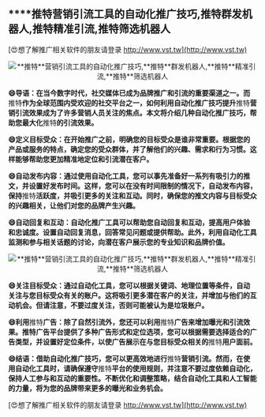 ## ****推特**营销引流工具的自动化推广技巧,**推特**群发机器人,**推特**精准引流,**推特**筛选机器人**

[😍想了解推广相关软件的朋友请登录 http://www.vst.tw](http://www.vst.tw)

 <center><img src="https://vst.tw/MP4/tuiguang/png/6.png" alt="**推特**营销引流工具的自动化推广技巧,**推特**群发机器人,**推特**精准引流,**推特**筛选机器人"></center>

**😄导语：在当今数字时代，社交媒体已成为品牌推广和引流的重要渠道之一。而**推特**作为全球范围内受欢迎的社交平台之一，如何利用自动化推广技巧提升**推特**营销引流效果成为了许多营销人员关注的焦点。本文将介绍几种自动化推广技巧，帮助您最大化**推特**的引流效果。**

**😄定义目标受众：在开始推广之前，明确您的目标受众是谁非常重要。根据您的产品或服务的特点，确定您的受众群体，并了解他们的兴趣、需求和行为习惯。这样能够帮助您更加精准地定位和引流潜在客户。**

**😄自动发布内容：通过使用自动化工具，您可以事先准备好一系列有吸引力的推文，并设置好发布时间。这样，您可以在没有时间限制的情况下，自动发布内容，保持**推特**活跃度，并吸引更多的关注和互动。同时，确保您的推文内容与目标受众的兴趣相关，让他们对您的品牌产生兴趣。**

**😄自动回复和互动：自动化推广工具可以帮助您自动回复和互动，提高用户体验和忠诚度。设置自动回复消息，回答常见问题或提供帮助。此外，利用自动化工具监测和参与相关话题的讨论，向潜在客户展示您的专业知识和品牌价值。**

 <center><img src="https://vst.tw/MP4/tuiguang/png/8.png" alt="**推特**营销引流工具的自动化推广技巧,**推特**群发机器人,**推特**精准引流,**推特**筛选机器人"></center>

**😄关注目标受众：通过自动化工具，您可以根据关键词、地理位置等条件，自动关注与您目标受众有关的账户。这将吸引更多潜在客户的关注，并增加与他们的互动机会。但请注意，不要过度关注，否则可能被认为是垃圾账户。**

**😄利用**推特**广告：除了自然引流外，您还可以利用**推特**广告来增加曝光和引流效果。**推特**广告平台提供了多种广告形式和定位选项，您可以根据需要选择适合的广告类型，并设置好定位条件，以使广告展示在与您目标受众相关的**推特**用户面前。**

**😄结语：借助自动化推广技巧，您可以更高效地进行**推特**营销引流。然而，在使用自动化工具时，请确保遵守**推特**平台的使用规则，并注意不要过度依赖自动化，保持人工参与和互动的重要性。不断优化和调整策略，结合自动化工具和人工智能的力量，将为您的品牌带来更多的曝光和业务机会。**

[😍想了解推广相关软件的朋友请登录 http://www.vst.tw](http://www.vst.tw)



